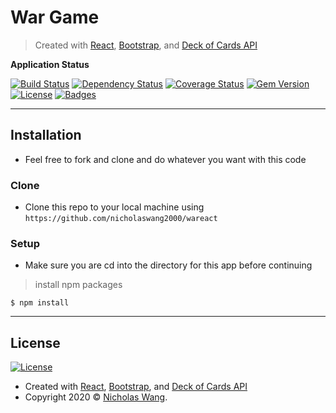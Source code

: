 # War Game

> Created with <a href="https://reactjs.org/" target="_blank">React</a>, <a href="https://getbootstrap.com/" target="_blank">Bootstrap</a>, and <a href="https://deckofcardsapi.com/" target="_blank">Deck of Cards API</a>

**Application Status**

[![Build Status](http://img.shields.io/travis/badges/badgerbadgerbadger.svg?style=flat-square)](https://travis-ci.org/badges/badgerbadgerbadger) [![Dependency Status](http://img.shields.io/gemnasium/badges/badgerbadgerbadger.svg?style=flat-square)](https://gemnasium.com/badges/badgerbadgerbadger) [![Coverage Status](http://img.shields.io/coveralls/badges/badgerbadgerbadger.svg?style=flat-square)](https://coveralls.io/r/badges/badgerbadgerbadger) [![Gem Version](http://img.shields.io/gem/v/badgerbadgerbadger.svg?style=flat-square)](https://rubygems.org/gems/badgerbadgerbadger) [![License](http://img.shields.io/:license-NickWang-blue.svg?style=flat-square)](http://badges.mit-license.org) [![Badges](http://img.shields.io/:badges-1/1-ff6799.svg?style=flat-square)](https://github.com/badges/badgerbadgerbadger)

---

## Installation

- Feel free to fork and clone and do whatever you want with this code

### Clone

- Clone this repo to your local machine using `https://github.com/nicholaswang2000/wareact`

### Setup

- Make sure you are cd into the directory for this app before continuing

>  install npm packages

```shell
$ npm install
```

---

## License

[![License](http://img.shields.io/:license-NickWang-blue.svg?style=flat-square)](http://badges.mit-license.org)

- Created with <a href="https://reactjs.org/" target="_blank">React</a>, <a href="https://getbootstrap.com/" target="_blank">Bootstrap</a>, and <a href="https://deckofcardsapi.com/" target="_blank">Deck of Cards API</a>
- Copyright 2020 © <a href="https://github.com/nicholaswang2000?tab=repositories" target="_blank">Nicholas Wang</a>.
